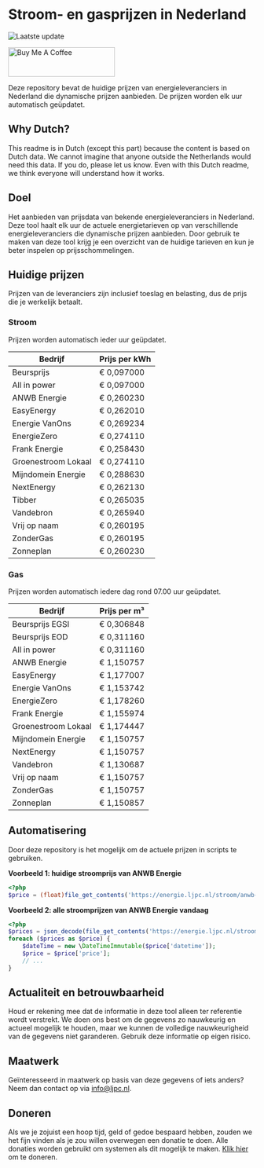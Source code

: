 # Stroom- en gasprijzen in Nederland

![Laatste update](https://img.shields.io/badge/laatste%20update-2025--10--19%2018%3A00%20CET-brightgreen)

<a href="https://www.buymeacoffee.com/Lars-" target="_blank"><img src="https://cdn.buymeacoffee.com/buttons/v2/default-orange.png" alt="Buy Me A Coffee" height="60" style="height: 60px !important;width: 217px !important;" ></a>

Deze repository bevat de huidige prijzen van energieleveranciers in Nederland die dynamische prijzen aanbieden. De prijzen worden elk uur automatisch geüpdatet.

## Why Dutch?

This readme is in Dutch (except this part) because the content is based on Dutch data. We cannot imagine that anyone outside the Netherlands would need this data. If you do, please let us know. Even with this Dutch readme, we think
everyone will understand how it works.

## Doel

Het aanbieden van prijsdata van bekende energieleveranciers in Nederland. Deze tool haalt elk uur de actuele energietarieven op van verschillende energieleveranciers die dynamische prijzen aanbieden. Door gebruik te maken van deze tool
krijg je een overzicht van de huidige tarieven en kun je beter inspelen op prijsschommelingen.

## Huidige prijzen

Prijzen van de leveranciers zijn inclusief toeslag en belasting, dus de prijs die je werkelijk betaalt.

### Stroom

Prijzen worden automatisch ieder uur geüpdatet.

 Bedrijf | Prijs per kWh 
---------|---------------
Beursprijs | € 0,097000
All in power | € 0,097000
ANWB Energie | € 0,260230
EasyEnergy | € 0,262010
Energie VanOns | € 0,269234
EnergieZero | € 0,274110
Frank Energie | € 0,258430
Groenestroom Lokaal | € 0,274110
Mijndomein Energie | € 0,288630
NextEnergy | € 0,262130
Tibber | € 0,265035
Vandebron | € 0,265940
Vrij op naam | € 0,260195
ZonderGas | € 0,260195
Zonneplan | € 0,260230


### Gas

Prijzen worden automatisch iedere dag rond 07.00 uur geüpdatet.

 Bedrijf | Prijs per m³ 
---------|--------------
Beursprijs EGSI | € 0,306848
Beursprijs EOD | € 0,311160
All in power | € 0,311160
ANWB Energie | € 1,150757
EasyEnergy | € 1,177007
Energie VanOns | € 1,153742
EnergieZero | € 1,178260
Frank Energie | € 1,155974
Groenestroom Lokaal | € 1,174447
Mijndomein Energie | € 1,150757
NextEnergy | € 1,150757
Vandebron | € 1,130687
Vrij op naam | € 1,150757
ZonderGas | € 1,150757
Zonneplan | € 1,150857


## Automatisering

Door deze repository is het mogelijk om de actuele prijzen in scripts te gebruiken.

**Voorbeeld 1: huidige stroomprijs van ANWB Energie**

```php
<?php
$price = (float)file_get_contents('https://energie.ljpc.nl/stroom/anwb-energie-nu.txt');

```

**Voorbeeld 2: alle stroomprijzen van ANWB Energie vandaag**

```php
<?php
$prices = json_decode(file_get_contents('https://energie.ljpc.nl/stroom/all-in-power-vandaag.json'),true);
foreach ($prices as $price) {
    $dateTime = new \DateTimeImmutable($price['datetime']);
    $price = $price['price'];
    // ...
}
```

## Actualiteit en betrouwbaarheid

Houd er rekening mee dat de informatie in deze tool alleen ter referentie wordt verstrekt. We doen ons best om de gegevens zo nauwkeurig en actueel mogelijk te houden, maar we kunnen de volledige nauwkeurigheid van de gegevens niet
garanderen. Gebruik deze informatie op eigen risico.

## Maatwerk

Geïnteresseerd in maatwerk op basis van deze gegevens of iets anders? Neem dan contact op
via [info@ljpc.nl](mailto:info@ljpc.nl?subject=Energie%20prijzen).

## Doneren

Als we je zojuist een hoop tijd, geld of gedoe bespaard hebben, zouden we het fijn vinden als je zou willen overwegen een
donatie te doen. Alle donaties worden gebruikt om systemen als dit mogelijk te
maken. [Klik hier](https://www.buymeacoffee.com/Lars-) om te doneren.
